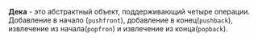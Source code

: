 **Дека** - это абстрактный объект, поддерживающий четыре операции.  Добавление в начало (`pushfront`), добавление в конец(`pushback`), извлечение из начала(`popfron`) и извлечение из конца(`popback`).